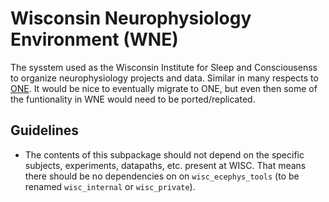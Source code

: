 # Wisconsin Neurophysiology Environment (WNE)

The sysstem used as the Wisconsin Institute for Sleep and Consciousenss to organize neurophysiology projects and data. Similar in many respects to [ONE](https://int-brain-lab.github.io/ONE/one_reference.html). It would be nice to eventually migrate to ONE, but even then some of the funtionality in WNE would need to be ported/replicated.

## Guidelines
- The contents of this subpackage should not depend on the specific subjects, experiments, datapaths, etc. present at WISC. That means there should be no dependencies on on `wisc_ecephys_tools` (to be renamed `wisc_internal` or `wisc_private`).